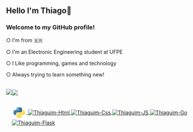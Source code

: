 ## Hello I'm Thiago👋
### Welcome to my GitHub profile!

○ I'm from 🇧🇷

○ I'm an Electronic Engineering student at UFPE

○ I Like programming, games and technology

○ Always trying to learn something new!
<p>
<div style="display: inline_block"><br>
  <a href="https://github.com/Thigo87" a>
  <img align='left' height="180em" src="https://github-readme-stats.vercel.app/api?username=thigo87&show_icons=true&theme=dark&include_all_commits=true&count_private=true"/>
  <img align='center' height="180em" src="https://github-readme-stats.vercel.app/api/top-langs/?username=thigo87&size_weight=2&count_weight=2&theme=dark"/>
</div>
</p>

##


###
 

<div style="display: inline_block">
  <img align='center' alt="Thiaguim-Python" height="35" width="40" src="https://raw.githubusercontent.com/devicons/devicon/master/icons/python/python-original.svg">
  <img align='center' alt="Thiaguim-Html" height="35" width="40" src="https://cdn.jsdelivr.net/gh/devicons/devicon/icons/html5/html5-original.svg" />
  <img align='center' alt="Thiaguim-Css" height="35" width="40" src="https://cdn.jsdelivr.net/gh/devicons/devicon/icons/css3/css3-original.svg" />
  <img align='center' alt="Thiaguim-JS" height="35" width="40" src="https://cdn.jsdelivr.net/gh/devicons/devicon/icons/javascript/javascript-original.svg" />
  <img align='center' alt="Thiaguim-Go" height="35" width="40" src="https://cdn.jsdelivr.net/gh/devicons/devicon@latest/icons/go/go-original-wordmark.svg" />
  <img align='center' alt="Thiaguim-Flask" height="35" width="40" src="https://cdn.jsdelivr.net/gh/devicons/devicon@latest/icons/flask/flask-original-wordmark.svg" />
          
          
          
  
</div>
  
 ##
  
  
